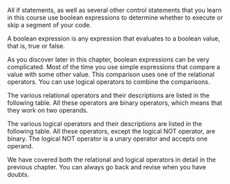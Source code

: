 All if statements, as well as several other control statements that you
learn in this course use boolean expressions to determine whether to execute
or skip a segment of your code.

A boolean expression is any expression that evaluates to a
boolean value, that is, true or false.

As you discover later in this chapter, boolean expressions can be very
complicated. Most of the time you use simple expressions that
compare a value with some other value. This comparison uses one of the
relational operators. You can use logical operators to combine the
comparisons.

The various relational operators and their descriptions are listed in
the following table. All these operators are binary operators, which means
that they work on two operands.

The various logical operators and their descriptions are listed in the
following table. All these operators, except the logical NOT operator,
are binary. The logical NOT operator is a unary operator and accepts
one operand.

We have covered both the relational and logical operators in detail in the
previous chapter. You can always go back and revise when you have doubts.